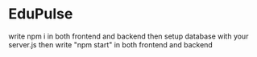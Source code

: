 # EduPulse


write npm i in both frontend and backend
then setup database with your server.js
then write "npm start" in both frontend and backend
